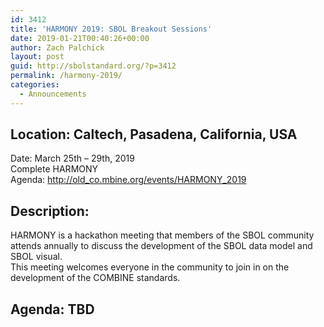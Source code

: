 ```yaml
---
id: 3412
title: 'HARMONY 2019: SBOL Breakout Sessions'
date: 2019-01-21T00:40:26+00:00
author: Zach Palchick
layout: post
guid: http://sbolstandard.org/?p=3412
permalink: /harmony-2019/
categories:
  - Announcements
---
```

## Location: **Caltech, Pasadena, California, USA**  
Date: March 25th &#8211; 29th, 2019  
Complete HARMONY Agenda: <http://old_co.mbine.org/events/HARMONY_2019>

## Description:

HARMONY is a hackathon meeting that members of the SBOL community attends annually to discuss the development of the SBOL data model and SBOL visual.  
This meeting welcomes everyone in the community to join in on the development of the COMBINE standards.

## Agenda: TBD

